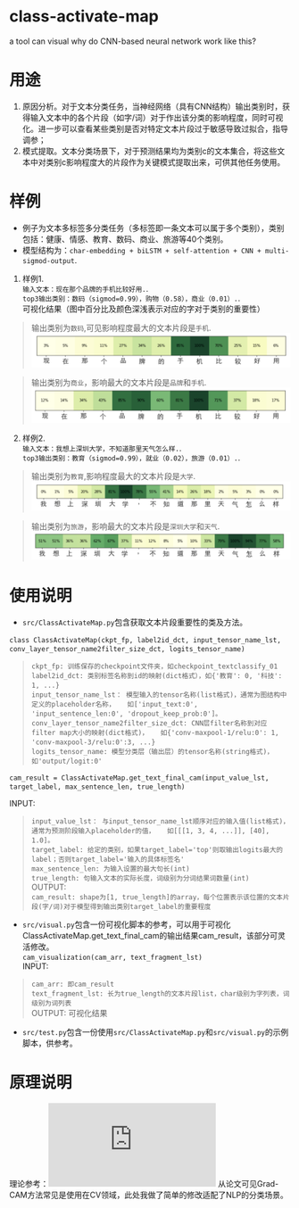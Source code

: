 # class-activate-map
a tool can visual why do CNN-based neural network work like this?

# 用途
1. 原因分析。对于文本分类任务，当神经网络（具有CNN结构）输出类别时，获得输入文本中的各个片段（如字/词）对于作出该分类的影响程度，同时可视化。进一步可以查看某些类别是否对特定文本片段过于敏感导致过拟合，指导调参；     
2. 模式提取。文本分类场景下，对于预测结果均为类别c的文本集合，将这些文本中对类别c影响程度大的片段作为关键模式提取出来，可供其他任务使用。  
# 样例
* 例子为文本多标签多分类任务（多标签即一条文本可以属于多个类别），类别包括：健康、情感、教育、数码、商业、旅游等40个类别。  
* 模型结构为：`char-embedding + biLSTM + self-attention + CNN + multi-sigmod-output`. 

1. 样例1.  
`输入文本：现在那个品牌的手机比较好用.`.  
`top3输出类别：数码（sigmod=0.99），购物（0.58），商业（0.01）.`.  
可视化结果（图中百分比及颜色深浅表示对应的字对于类别的重要性） 
>输出类别为`数码`,可见影响程度最大的文本片段是`手机`.   
![](https://github.com/sciencefren/class-activate-map/blob/master/example_imgs/example2_数码.png)  

>输出类别为`商业`，影响最大的文本片段是`品牌`和`手机`.  
![](https://github.com/sciencefren/class-activate-map/blob/master/example_imgs/example2_商业.png)  

2. 样例2.  
`输入文本：我想上深圳大学，不知道那里天气怎么样.`.  
`top3输出类别：教育（sigmod=0.99），就业（0.02），旅游（0.01）.`.  
>输出类别为`教育`,影响程度最大的文本片段是`大学`.   
![](https://github.com/sciencefren/class-activate-map/blob/master/example_imgs/example1_教育.png)  

>输出类别为`旅游`，影响最大的文本片段是`深圳大学`和`天气`.  
![](https://github.com/sciencefren/class-activate-map/blob/master/example_imgs/example1_旅游.png)  

# 使用说明
* `src/ClassActivateMap.py`包含获取文本片段重要性的类及方法。   
```
class ClassActivateMap(ckpt_fp, label2id_dct, input_tensor_name_lst, conv_layer_tensor_name2filter_size_dct, logits_tensor_name)  
```
>`ckpt_fp: 训练保存的checkpoint文件夹，如checkpoint_textclassify_01`  
>`label2id_dct: 类别标签名称到id的映射(dict格式），如{'教育': 0, '科技': 1, ...}`  
>`input_tensor_name_lst： 模型输入的tensor名称(list格式)，通常为图结构中定义的placeholder名称，  
                        如['input_text:0', 'input_sentence_len:0', 'dropout_keep_prob:0']。`  
>`conv_layer_tensor_name2filter_size_dct: CNN层filter名称到对应filter map大小的映射(dict格式)，  
                                        如{'conv-maxpool-1/relu:0': 1, 'conv-maxpool-3/relu:0':3, ...}`  
>`logits_tensor_name: 模型分类层（输出层）的tensor名称(string格式)，如'output/logit:0'`  
```
cam_result = ClassActivateMap.get_text_final_cam(input_value_lst, target_label, max_sentence_len, true_length)
```
INPUT:  
>`input_value_lst： 与input_tensor_name_lst顺序对应的输入值(list格式)，通常为预测阶段输入placeholder的值，  
                        如[[[1, 3, 4, ...]], [40], 1.0]。`  
>`target_label: 给定的类别，如果target_label='top'则取输出logits最大的label；否则target_label='输入的具体标签名'`  
>`max_sentence_len: 为输入设置的最大句长(int)`  
>`true_length: 句输入文本的实际长度，词级别为分词结果词数量(int)`  
OUTPUT:  
>`cam_result: shape为[1, true_length]的array，每个位置表示该位置的文本片段(字/词)对于模型得到输出类别target_label的重要程度`  

* `src/visual.py`包含一份可视化脚本的参考，可以用于可视化ClassActivateMap.get_text_final_cam的输出结果cam_result，该部分可灵活修改。  
```cam_visualization(cam_arr, text_fragment_lst)```  
INPUT:  
>`cam_arr: 即cam_result`  
>`text_fragment_lst: 长为true_length的文本片段list，char级别为字列表，词级别为词列表`  
OUTPUT: 
可视化结果  

* `src/test.py`包含一份使用`src/ClassActivateMap.py`和`src/visual.py`的示例脚本，供参考。  

# 原理说明
理论参考：![](https://arxiv.org/pdf/1610.02391.pdf)
从论文可见Grad-CAM方法常见是使用在CV领域，此处我做了简单的修改适配了NLP的分类场景。
